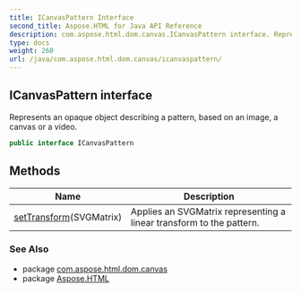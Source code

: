 ```yaml
---
title: ICanvasPattern Interface
second_title: Aspose.HTML for Java API Reference
description: com.aspose.html.dom.canvas.ICanvasPattern interface. Represents an opaque object describing a pattern based on an image a canvas or a video
type: docs
weight: 260
url: /java/com.aspose.html.dom.canvas/icanvaspattern/
---
```

## ICanvasPattern interface

Represents an opaque object describing a pattern, based on an image, a canvas or a video.

```java
public interface ICanvasPattern
```

## Methods

| Name | Description |
| --- | --- |
| [setTransform](../../com.aspose.html.dom.canvas/icanvaspattern/settransform/)(SVGMatrix) | Applies an SVGMatrix representing a linear transform to the pattern. |

### See Also

* package [com.aspose.html.dom.canvas](../../com.aspose.html.dom.canvas/)
* package [Aspose.HTML](../../)

